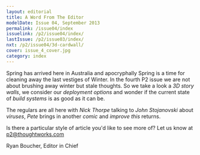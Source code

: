 ```yaml
---
layout: editorial
title: A Word From The Editor
modelDate: Issue 04, September 2013
permalink: /issue04/index
issuelink: /p2/issue04/index/
lastIssue: /p2/issue03/index/
nxt: /p2/issue04/3d-cardwall/
cover: issue_4_cover.jpg
category: index
---
```

Spring has arrived here in Australia and apocryphally Spring is a time for cleaning away the last vestiges of Winter. In the fourth P2 issue we are not about brushing away winter but stale thoughts. So we take a look a *3D story walls*, we consider our *deployment options* and wonder if the current state of *build systems* is as good as it can be.

The regulars are all here with *Nick Thorpe* talking to *John Stojanovski* about *viruses*, *Pete* brings in another *comic* and *improve this* returns.

Is there a particular style of article you'd like to see more of? Let us know at p2@thoughtworks.com

Ryan Boucher, Editor in Chief
